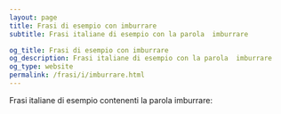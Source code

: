 ```yaml
---
layout: page
title: Frasi di esempio con imburrare 
subtitle: Frasi italiane di esempio con la parola  imburrare

og_title: Frasi di esempio con imburrare 
og_description: Frasi italiane di esempio con la parola  imburrare
og_type: website
permalink: /frasi/i/imburrare.html
---
```


Frasi italiane di esempio contenenti la parola imburrare:


